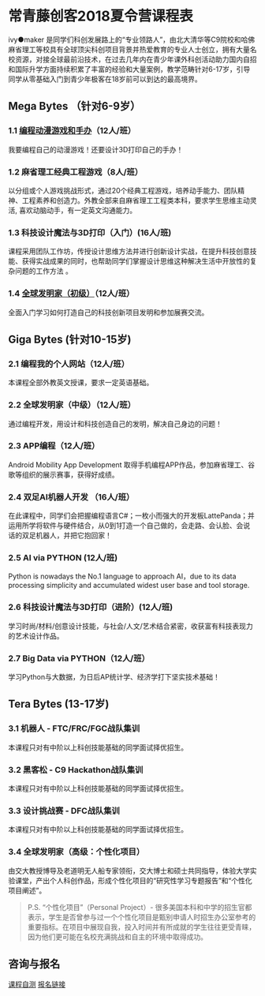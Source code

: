 # 常青藤创客2018夏令营课程表

ivy●maker 是同学们科创发展路上的“专业领路人”，由北大清华等C9院校和哈佛麻省理工等校具有全球顶尖科创项目背景并热爱教育的专业人士创立，拥有大量名校资源，对接全球最前沿技术，在过去几年内在青少年课外科创活动助力国内自招和国际升学方面持续积累了丰富的经验和大量案例，教学范畴针对6-17岁，引导同学从零基础入门到青少年极客在18岁前可以到达的最高境界。

## Mega Bytes （针对6-9岁）
### 1.1 [编程动漫游戏和手办](https://pan.baidu.com/s/1Ku4f_5qAFZAMSrE16H7HJw)（12人/班）
我要编程自己的动漫游戏！还要设计3D打印自己的手办！
### 1.2 麻省理工经典工程游戏（8人/班）
以分组或个人游戏挑战形式，通过20个经典工程游戏，培养动手能力、团队精神、工程素养和创造力。外教全部来自麻省理工工程类本科，要求学生思维主动灵活, 喜欢动脑动手，有一定英文沟通能力。
### 1.3 科技设计魔法与3D打印（入门）(16人/班)
课程采用团队工作坊，传授设计思维方法并进行创新设计实战，在提升科技创意技能、获得实战成果的同时，也帮助同学们掌握设计思维这种解决生活中开放性的复杂问题的工作方法 。
### 1.4 [全球发明家（初级）](https://pan.baidu.com/s/1ULtx_cNZnsQeRqPfzvj8NQ)（12人/班）
全面入门学习如何打造自己的科技创新项目发明和参加展赛交流。

## Giga Bytes (针对10-15岁)
### 2.1 编程我的个人网站（12人/班）
本课程全部外教英文授课，要求一定英语基础。
### 2.2 全球发明家（中级）（12人/班）
通过编程开发，用设计和科技创造自己的发明，解决自己身边的问题！
### 2.3 APP编程（12人/班）
Android Mobility App Development 取得手机编程APP作品，参加麻省理工、谷歌等组织的展示赛事，获得好成绩。
### 2.4 双足AI机器人开发 （16人/班）
在此课程中，同学们会把握编程语言C#；一枚小而强大的开发板LattePanda；并运用所学将软件与硬件结合，从0到1打造一个自己做的，会走路、会认脸、会说话的双足机器人，并把它抱回家！
### 2.5 AI via PYTHON (12人/班)
Python is nowadays  the No.1 language to approach AI，due to its data  processing simplicity and accumulated widest user base and tool storage.
### 2.6 科技设计魔法与3D打印（进阶）(12人/班)
学习时尚/材料/创意设计技能，与社会/人文/艺术结合紧密，收获富有科技表现力的艺术设计作品。
### 2.7 Big Data via PYTHON（12人/班）
学习Python与大数据，为日后AP统计学、经济学打下坚实技术基础！

## Tera Bytes (13-17岁)
### 3.1 机器人 - FTC/FRC/FGC战队集训
本课程只对有中阶以上科创技能基础的同学面试择优招生。
### 3.2 黑客松 - C9 Hackathon战队集训
本课程只对有中阶以上科创技能基础的同学面试择优招生。
### 3.3 设计挑战赛 - DFC战队集训
本课程只对有中阶以上科创技能基础的同学面试择优招生。
### 3.4 全球发明家（高级：个性化项目）
由交大教授博导及老道明无人船专家领衔，交大博士和硕士共同指导，体验大学实验课堂，产出个人科创作品，形成个性化项目的“研究性学习专题报告”和“个性化项目阐述”。
> P.S. “个性化项目”（Personal Project）- 很多美国本科和中学的招生官都表示，学生是否曾参与过一个个性化项目是甄别申请人时招生办公室参考的重要指标。在项目中展现自我，投入时间并有所成就的学生往往更受青睐，因为他们更可能在名校充满挑战和自主的环境中取得成功。

## 咨询与报名
[课程自测](https://www.wenjuan.in/s/Fj22A3U/)
[报名链接](http://ivymaker.mikecrm.com/ulYpirT)
